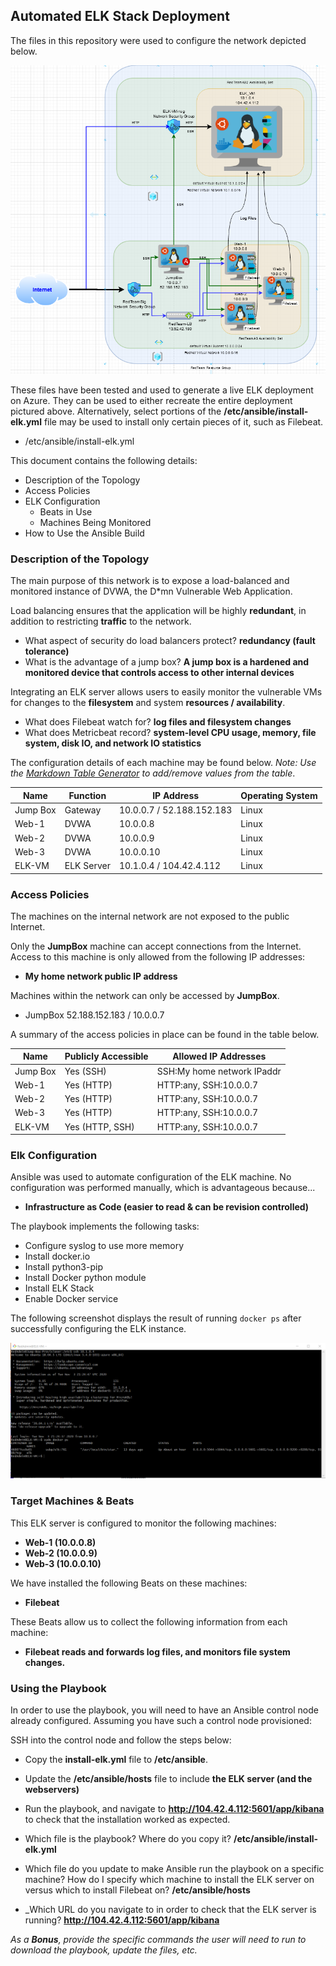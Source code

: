 ## Automated ELK Stack Deployment

The files in this repository were used to configure the network depicted below.  

![Network Diagram](Project_1_diagram.png)

These files have been tested and used to generate a live ELK deployment on Azure. They can be used to either recreate the entire deployment pictured above. Alternatively, select portions of the **/etc/ansible/install-elk.yml** file may be used to install only certain pieces of it, such as Filebeat.

  - /etc/ansible/install-elk.yml

This document contains the following details:
- Description of the Topology
- Access Policies
- ELK Configuration
  - Beats in Use
  - Machines Being Monitored
- How to Use the Ansible Build


### Description of the Topology

The main purpose of this network is to expose a load-balanced and monitored instance of DVWA, the D*mn Vulnerable Web Application.

Load balancing ensures that the application will be highly **redundant**, in addition to restricting **traffic** to the network.
- What aspect of security do load balancers protect? **redundancy (fault tolerance)**
- What is the advantage of a jump box? **A jump box is a hardened and monitored device that controls access to other internal devices**

Integrating an ELK server allows users to easily monitor the vulnerable VMs for changes to the **filesystem** and system **resources / availability**.
- What does Filebeat watch for? **log files and filesystem changes**
- What does Metricbeat record? **system-level CPU usage, memory, file system, disk IO, and network IO statistics**

The configuration details of each machine may be found below.
_Note: Use the [Markdown Table Generator](http://www.tablesgenerator.com/markdown_tables) to add/remove values from the table_.

| Name     | Function | IP Address | Operating System |
|----------|----------|------------|------------------|
| Jump Box | Gateway  | 10.0.0.7 / 52.188.152.183   | Linux            |
| Web-1    | DVWA     | 10.0.0.8   | Linux          |
| Web-2    | DVWA     | 10.0.0.9   | Linux          |
| Web-3    | DVWA     | 10.0.0.10  | Linux          |
| ELK-VM   | ELK Server | 10.1.0.4 / 104.42.4.112 | Linux          |

### Access Policies

The machines on the internal network are not exposed to the public Internet.

Only the **JumpBox** machine can accept connections from the Internet. Access to this machine is only allowed from the following IP addresses:
- **My home network public IP address**

Machines within the network can only be accessed by **JumpBox**.
- JumpBox 52.188.152.183 / 10.0.0.7

A summary of the access policies in place can be found in the table below.

| Name     | Publicly Accessible | Allowed IP Addresses |
|----------|---------------------|----------------------|
| Jump Box | Yes (SSH)           | SSH:My home network IPaddr|
| Web-1    | Yes (HTTP)          | HTTP:any, SSH:10.0.0.7   |
| Web-2    | Yes (HTTP)          | HTTP:any, SSH:10.0.0.7   |
| Web-3    | Yes (HTTP)          | HTTP:any, SSH:10.0.0.7   |
| ELK-VM   | Yes (HTTP, SSH)     | HTTP:any, SSH:10.0.0.7   |

### Elk Configuration

Ansible was used to automate configuration of the ELK machine. No configuration was performed manually, which is advantageous because...
- **Infrastructure as Code (easier to read & can be revision controlled)**

The playbook implements the following tasks:
- Configure syslog to use more memory
- Install docker.io
- Install python3-pip
- Install Docker python module
- Install ELK Stack
- Enable Docker service

The following screenshot displays the result of running `docker ps` after successfully configuring the ELK instance.

![screenshot of docker ps output](docker_ps_output.png)

### Target Machines & Beats
This ELK server is configured to monitor the following machines:
- **Web-1 (10.0.0.8)**
- **Web-2 (10.0.0.9)**
- **Web-3 (10.0.0.10)**

We have installed the following Beats on these machines:
- **Filebeat**

These Beats allow us to collect the following information from each machine:
- **Filebeat reads and forwards log files, and monitors file system changes.**

### Using the Playbook
In order to use the playbook, you will need to have an Ansible control node already configured. Assuming you have such a control node provisioned:

SSH into the control node and follow the steps below:
- Copy the **install-elk.yml** file to **/etc/ansible**.
- Update the **/etc/ansible/hosts** file to include **the ELK server (and the webservers)**
- Run the playbook, and navigate to **http://104.42.4.112:5601/app/kibana** to check that the installation worked as expected.


- Which file is the playbook? Where do you copy it? **/etc/ansible/install-elk.yml**
- Which file do you update to make Ansible run the playbook on a specific machine? How do I specify which machine to install the ELK server on versus which to install Filebeat on? **/etc/ansible/hosts**
- _Which URL do you navigate to in order to check that the ELK server is running? **http://104.42.4.112:5601/app/kibana**

_As a **Bonus**, provide the specific commands the user will need to run to download the playbook, update the files, etc._
